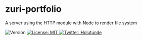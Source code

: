 # zuri-portfolio
A server using the HTTP module with Node to render file system

<p>
  <img alt="Version" src="https://img.shields.io/badge/version-1.0.0.-blue.svg?cacheSeconds=2592000" />
  <a href="#" target="_blank">
    <img alt="License: MIT" src="https://img.shields.io/badge/License-MIT-yellow.svg" />
  </a>
  <a href="https://twitter.com/reechychukz" target="_blank">
    <img alt="Twitter: Holutunde" src="https://img.shields.io/twitter/follow/holutunde.svg?style=social" />
  </a>
</p>

